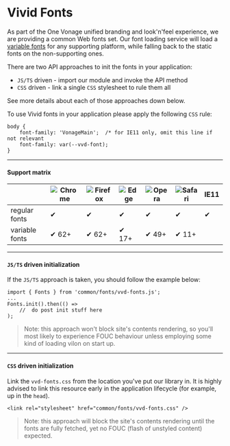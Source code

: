 # Vivid Fonts

As part of the One Vonage unified branding and look'n'feel experience, we are providing a common Web fonts set.
Our font loading service will load a [variable fonts](https://developer.mozilla.org/en-US/docs/Web/CSS/CSS_Fonts/Variable_Fonts_Guide) for any supporting platform, while falling back to the static fonts on the non-supporting ones.

There are two API approaches to init the fonts in your application:
* `JS/TS` driven - import our module and invoke the API method
* `CSS` driven - link a single `CSS` stylesheet to rule them all

See more details about each of those approaches down below.

To use Vivid fonts in your application please apply the following `CSS` rule:
```
body {
	font-family: 'VonageMain';	/* for IE11 only, omit this line if not relevant
	font-family: var(--vvd-font);
}
```

---

#### Support matrix

| | ![Chrome](https://raw.githubusercontent.com/alrra/browser-logos/master/src/chrome/chrome_32x32.png) | ![Firefox](https://raw.githubusercontent.com/alrra/browser-logos/master/src/firefox/firefox_32x32.png) | ![Edge](https://raw.githubusercontent.com/alrra/browser-logos/master/src/edge/edge_32x32.png) | ![Opera](https://raw.githubusercontent.com/alrra/browser-logos/master/src/opera/opera_32x32.png) | ![Safari](https://raw.githubusercontent.com/alrra/browser-logos/master/src/safari/safari_32x32.png) | IE11
| - | - | - | - | - | - | - |
regular fonts | ✔ | ✔ | ✔ | ✔ | ✔ | ✔ |
variable fonts | ✔ 62+ | ✔ 62+ | ✔ 17+ | ✔ 49+ | ✔ 11+ | 

---

#### `JS/TS` driven initialization
If the `JS/TS` approach is taken, you should follow the example below:

```
import { Fonts } from 'common/fonts/vvd-fonts.js';
...
Fonts.init().then(() =>
	//	do post init stuff here
);
```

> Note: this approach won't block site's contents rendering, so you'll most likely to experience FOUC behaviour unless employing some kind of loading vilon on start up.
---

#### `CSS` driven initialization
Link the `vvd-fonts.css` from the location you've put our library in.
It is highly advised to link this resource early in the application lifecycle (for example, up in the `head`).

```
<link rel="stylesheet" href="common/fonts/vvd-fonts.css" />
```

> Note: this approach will block the site's contents rendering until the fonts are fully fetched, yet no FOUC (flash of unstyled content) expected.

